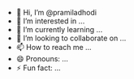 - 👋 Hi, I’m @pramiladhodi
- 👀 I’m interested in ...
- 🌱 I’m currently learning ...
- 💞️ I’m looking to collaborate on ...
- 📫 How to reach me ...
- 😄 Pronouns: ...
- ⚡ Fun fact: ...

<!---
pramiladhodi/pramiladhodi is a ✨ special ✨ repository because its `README.md` (this file) appears on your GitHub profile.
You can click the Preview link to take a look at your changes.
--->
